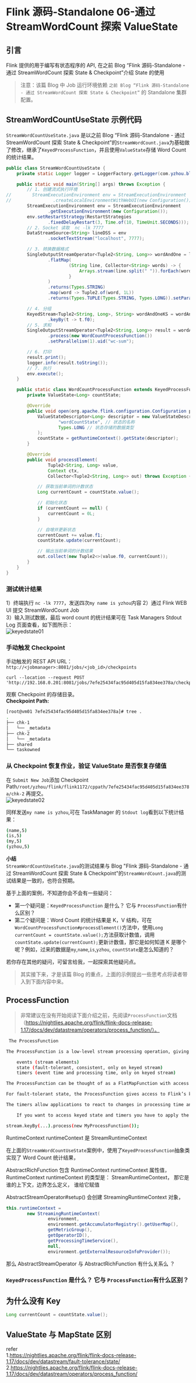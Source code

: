 # Flink 源码-Standalone 06-通过 StreamWordCount 探索 ValueState

## 引言

Flink 提供的用于编写有状态程序的 API, 在之前 Blog “Flink 源码-Standalone - 通过 StreamWordCount 探索 State & Checkpoint”介绍 State 的使用

> 注意：该篇 Blog 中 Job 运行环境依赖 `之前 Blog “Flink 源码-Standalone - 通过 StreamWordCount 探索 State & Checkpoint”` 的 Standalone 集群配置。

## StreamWordCountUseState 示例代码

`StreamWordCountUseState.java` 是以之前 Blog “Flink 源码-Standalone - 通过 StreamWordCount 探索 State & Checkpoint”的`StreamWordCount.java`为基础做了修改，继承了`KeyedProcessFunction`，并且使用`ValueState`存储 Word Count 的统计结果。

```java
public class StreamWordCountUseState {
    private static Logger logger = LoggerFactory.getLogger(com.yzhou.blog.wordcount.StreamWordCount.class);

    public static void main(String[] args) throws Exception {
        // 1. 创建流式执行环境
//        StreamExecutionEnvironment env = StreamExecutionEnvironment
//                .createLocalEnvironmentWithWebUI(new Configuration());
        StreamExecutionEnvironment env = StreamExecutionEnvironment
                .getExecutionEnvironment(new Configuration());
        env.setRestartStrategy(RestartStrategies
                .fixedDelayRestart(3, Time.of(10, TimeUnit.SECONDS)));
        // 2. Socket 读取  nc -lk 7777
        DataStreamSource<String> lineDSS = env
                .socketTextStream("localhost", 7777);

        // 3. 转换数据格式
        SingleOutputStreamOperator<Tuple2<String, Long>> wordAndOne = lineDSS
                .flatMap(
                        (String line, Collector<String> words) -> {
                            Arrays.stream(line.split(" ")).forEach(words::collect);
                        }
                )
                .returns(Types.STRING)
                .map(word -> Tuple2.of(word, 1L))
                .returns(Types.TUPLE(Types.STRING, Types.LONG)).setParallelism(2);

        // 4. 分组
        KeyedStream<Tuple2<String, Long>, String> wordAndOneKS = wordAndOne
                .keyBy(t -> t.f0);
        // 5. 求和
        SingleOutputStreamOperator<Tuple2<String, Long>> result = wordAndOneKS
                .process(new WordCountProcessFunction())
                .setParallelism(1).uid("wc-sum");

        // 6. 打印
        result.print();
        logger.info(result.toString());
        // 7. 执行
        env.execute();
    }

    public static class WordCountProcessFunction extends KeyedProcessFunction<String, Tuple2<String, Long>, Tuple2<String, Long>> {
        private ValueState<Long> countState;

        @Override
        public void open(org.apache.flink.configuration.Configuration parameters) throws Exception {
            ValueStateDescriptor<Long> descriptor = new ValueStateDescriptor<>(
                    "wordCountState", // 状态的名称
                    Types.LONG // 状态存储的数据类型
            );
            countState = getRuntimeContext().getState(descriptor);
        }

        @Override
        public void processElement(
                Tuple2<String, Long> value,
                Context ctx,
                Collector<Tuple2<String, Long>> out) throws Exception {

            // 获取当前单词的计数状态
            Long currentCount = countState.value();

            // 初始化状态
            if (currentCount == null) {
                currentCount = 0L;
            }

            // 自增并更新状态
            currentCount += value.f1;
            countState.update(currentCount);

            // 输出当前单词的计数结果
            out.collect(new Tuple2<>(value.f0, currentCount));
        }
    }
}
```

### 测试统计结果

1）终端执行 `nc -lk 7777`，发送四次`my name is yzhou`内容
2）通过 Flink WEB UI 提交 StreamWordCount Job  
3）输入测试数据，最后 word count 的统计结果可在 Task Managers Stdout Log 页面查看，如下图所示：  
![keyedstate01](images/keyedstate01.png)

### 手动触发 Checkpoint

手动触发的 REST API URL： `http://<jobmanager>:8081/jobs/<job_id>/checkpoints`

```shell
curl --location --request POST 'http://192.168.0.201:8081/jobs/7efe25434fac95d405d15fa834ee378a/checkpoints'
```

观察 Checkpoint 的存储目录。  
**Checkpoint Path:**

```bash
[root@vm01 7efe25434fac95d405d15fa834ee378a]# tree .
.
├── chk-1
│   └── _metadata
├── chk-2
│   └── _metadata
├── shared
└── taskowned
```

### 从 Checkpoint 恢复作业，验证 ValueState 是否恢复存储值

在 `Submit New Job`添加 Checkpoint Path`/root/yzhou/flink/flink1172/cppath/7efe25434fac95d405d15fa834ee378a/chk-2` 再提交。  
![keyedstate02](images/keyedstate02.png)

同样发送`my name is yzhou`,可在 TaskManager 的 `Stdout log`看到以下统计结果：

```bash
(name,5)
(is,5)
(my,5)
(yzhou,5)
```

**小结**  
`StreamWordCountUseState.java`的测试结果与 Blog "Flink 源码-Standalone - 通过 StreamWordCount 探索 State & Checkpoint"的`StreamWordCount.java`的测试结果是一致的，也符合预期。

基于上面的案例，不知道你会不会有一些疑问：

- 第一个疑问是：`KeyedProcessFunction` 是什么？ 它与 `ProcessFunction`有什么区别？
- 第二个疑问是：Word Count 的统计结果是 K，V 结构，可在`WordCountProcessFunction#processElement()`方法中，使用`Long currentCount = countState.value();`方法获取计数值，调用`countState.update(currentCount);`更新计数值，那它是如何知道 K 是哪个呢？例如，过来的数据是`my`,`name`,`is`,`yzhou`, `countState`是怎么知道的？

若你存在其他的疑问，可留言给我，一起探索其他疑问点。

> 其实接下来，才是该篇 Blog 的重点，上面的示例提出一些思考点将读者带入到下面内容中来。

## ProcessFunction

> 非常建议在没有开始阅读下面介绍之前，先阅读`ProcessFunction`文档（https://nightlies.apache.org/flink/flink-docs-release-1.17/docs/dev/datastream/operators/process_function/）。

```bash
 The ProcessFunction

The ProcessFunction is a low-level stream processing operation, giving access to the basic building blocks of all (acyclic) streaming applications:

    events (stream elements)
    state (fault-tolerant, consistent, only on keyed stream)
    timers (event time and processing time, only on keyed stream)

The ProcessFunction can be thought of as a FlatMapFunction with access to keyed state and timers. It handles events by being invoked for each event received in the input stream(s).

For fault-tolerant state, the ProcessFunction gives access to Flink’s keyed state, accessible via the RuntimeContext, similar to the way other stateful functions can access keyed state.

The timers allow applications to react to changes in processing time and in event time. Every call to the function processElement(...) gets a Context object which gives access to the element’s event time timestamp, and to the TimerService. The TimerService can be used to register callbacks for future event-/processing-time instants. With event-time timers, the onTimer(...) method is called when the current watermark is advanced up to or beyond the timestamp of the timer, while with processing-time timers, onTimer(...) is called when wall clock time reaches the specified time. During that call, all states are again scoped to the key with which the timer was created, allowing timers to manipulate keyed state.

    If you want to access keyed state and timers you have to apply the ProcessFunction on a keyed stream:

stream.keyBy(...).process(new MyProcessFunction());
```

RuntimeContext runtimeContext 是 StreamRuntimeContext

在上面的`StreamWordCountUseState`案例中，使用了`KeyedProcessFunction`抽象类实现了 Word Count 统计结果，

AbstractRichFunction 包含 RuntimeContext runtimeContext 属性值，
RuntimeContext runtimeContext 的类型是： StreamRuntimeContext， 那它是谁的上下文，边界怎么定义， 谁给它赋值

AbstractStreamOperator#setup() 会创建 StreamingRuntimeContext 对象，
```java
this.runtimeContext =
        new StreamingRuntimeContext(
                environment,
                environment.getAccumulatorRegistry().getUserMap(),
                getMetricGroup(),
                getOperatorID(),
                getProcessingTimeService(),
                null,
                environment.getExternalResourceInfoProvider());
```

那么 AbstractStreamOperator 与 AbstractRichFunction 有什么关系么 ？    









### `KeyedProcessFunction` 是什么？ 它与 `ProcessFunction`有什么区别？     

## 为什么没有 Key

```java
Long currentCount = countState.value();
```

## ValueState 与 MapState 区别

refer  
1.https://nightlies.apache.org/flink/flink-docs-release-1.17/docs/dev/datastream/fault-tolerance/state/  
2.https://nightlies.apache.org/flink/flink-docs-release-1.17/docs/dev/datastream/operators/process_function/
